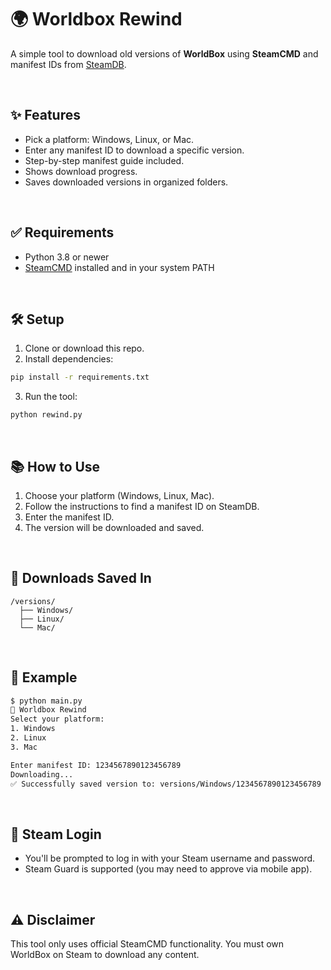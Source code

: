 

# 🌍 Worldbox Rewind

A simple tool to download old versions of **WorldBox** using **SteamCMD** and manifest IDs from [SteamDB](https://steamdb.info/).

</br>

## ✨ Features

* Pick a platform: Windows, Linux, or Mac.
* Enter any manifest ID to download a specific version.
* Step-by-step manifest guide included.
* Shows download progress.
* Saves downloaded versions in organized folders.

</br>

## ✅ Requirements

* Python 3.8 or newer
* [SteamCMD](https://developer.valvesoftware.com/wiki/SteamCMD) installed and in your system PATH


</br>

## 🛠️ Setup

1. Clone or download this repo.
2. Install dependencies:

```bash
pip install -r requirements.txt
```

3. Run the tool:

```bash
python rewind.py
```

</br>

## 📚 How to Use

1. Choose your platform (Windows, Linux, Mac).
2. Follow the instructions to find a manifest ID on SteamDB.
3. Enter the manifest ID.
4. The version will be downloaded and saved.

</br>

## 📁 Downloads Saved In

```
/versions/
  ├── Windows/
  ├── Linux/
  └── Mac/
```

</br>

## 📸 Example

```bash
$ python main.py
🧰 Worldbox Rewind
Select your platform:
1. Windows
2. Linux
3. Mac

Enter manifest ID: 1234567890123456789
Downloading...
✅ Successfully saved version to: versions/Windows/1234567890123456789
```

</br>

## 🔐 Steam Login

* You'll be prompted to log in with your Steam username and password.
* Steam Guard is supported (you may need to approve via mobile app).

</br>

## ⚠️ Disclaimer

This tool only uses official SteamCMD functionality. You must own WorldBox on Steam to download any content.

